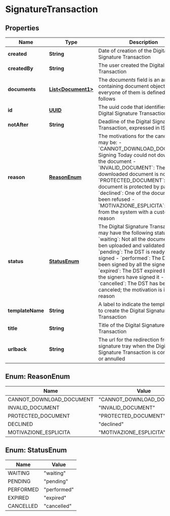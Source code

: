 

# SignatureTransaction

## Properties

Name | Type | Description | Notes
------------ | ------------- | ------------- | -------------
**created** | **String** | Date of creation of the Digital Signature Transaction |  [optional]
**createdBy** | **String** | The user created the Digital Signature Transaction |  [optional]
**documents** | [**List&lt;Document1&gt;**](Document1.md) | The _documents_ field is an array containing document objects, where everyone of them is defined as follows  |  [optional]
**id** | [**UUID**](UUID.md) | The uuid code that identifies the Digital Signature Transaction |  [optional]
**notAfter** | **String** | Deadline of the Digital Signature Transaction, expressed in ISO format |  [optional]
**reason** | [**ReasonEnum**](#ReasonEnum) | The motivations for the cancellation may be:   - &#x60;CANNOT_DOWNLOAD_DOCUMENT&#x60;: Signing Today could not download the     document   - &#x60;INVALID_DOCUMENT&#x60;: The downloaded document is not valid   - &#x60;PROTECTED_DOCUMENT&#x60;: The document is protected by password   - &#x60;declined&#x60;: One of the documents has been refused   - &#x60;MOTIVAZIONE_ESPLICITA&#x60;: Rejected from the system with a custom     reason  |  [optional]
**status** | [**StatusEnum**](#StatusEnum) | The Digital Signature Transaction may have the following statuses:   - &#x60;waiting&#x60;: Not all the documents has ben uploaded and validated yet   - &#x60;pending&#x60;: The DST is ready to be signed   - &#x60;performed&#x60;: The DST has been signed by all the signers   - &#x60;expired&#x60;: The DST expired before all the signers have signed it   - &#x60;cancelled&#x60;: The DST has been canceled; the motivation is in the reason  |  [optional]
**templateName** | **String** | A label to indicate the template used to create the Digital Signature Transaction |  [optional]
**title** | **String** | Title of the Digital Signature Transaction |  [optional]
**urlback** | **String** | The url for the redirection from signature tray when the Digital Signature Transaction is completed or annulled |  [optional]



## Enum: ReasonEnum

Name | Value
---- | -----
CANNOT_DOWNLOAD_DOCUMENT | &quot;CANNOT_DOWNLOAD_DOCUMENT&quot;
INVALID_DOCUMENT | &quot;INVALID_DOCUMENT&quot;
PROTECTED_DOCUMENT | &quot;PROTECTED_DOCUMENT&quot;
DECLINED | &quot;declined&quot;
MOTIVAZIONE_ESPLICITA | &quot;MOTIVAZIONE_ESPLICITA&quot;



## Enum: StatusEnum

Name | Value
---- | -----
WAITING | &quot;waiting&quot;
PENDING | &quot;pending&quot;
PERFORMED | &quot;performed&quot;
EXPIRED | &quot;expired&quot;
CANCELLED | &quot;cancelled&quot;



